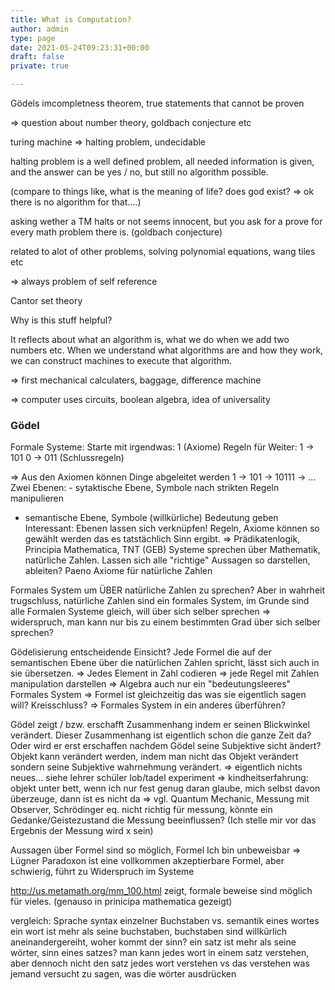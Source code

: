 ```yaml
---
title: What is Computation?
author: admin
type: page
date: 2021-05-24T09:23:31+00:00
draft: false
private: true

---
```

Gödels imcompletness theorem, true statements that cannot be proven

=> question about number theory, goldbach conjecture etc

turing machine => halting problem, undecidable

halting problem is a well defined problem, all needed information is given, and the answer can be yes / no, but still no algorithm possible.

(compare to things like, what is the meaning of life? does god exist? => ok there is no algorithm for that&#8230;.)

asking wether a TM halts or not seems innocent, but you ask for a prove for every math problem there is. (goldbach conjecture) 

related to alot of other problems, solving polynomial equations, wang tiles etc

=> always problem of self reference

Cantor set theory

Why is this stuff helpful?

It reflects about what an algorithm is, what we do when we add two numbers etc. When we understand what algorithms are and how they work, we can construct machines to execute that algorithm. 

=> first mechanical calculaters, baggage, difference machine

=> computer uses circuits, boolean algebra, idea of universality

### Gödel
Formale Systeme:
Starte mit irgendwas: 1 (Axiome)
Regeln für Weiter: 1 -> 101 0 -> 011 (Schlussregeln)

=> Aus den Axiomen können Dinge abgeleitet werden
1 -> 101 -> 10111 -> ...
Zwei Ebenen: - sytaktische Ebene, Symbole nach strikten Regeln manipulieren
- semantische Ebene, Symbole (willkürliche) Bedeutung geben
Interessant: Ebenen lassen sich verknüpfen! Regeln, Axiome können so gewählt werden das es tatstächlich Sinn ergibt.
=> Prädikatenlogik, Principia Mathematica, TNT (GEB)
Systeme sprechen über Mathematik, natürliche Zahlen. Lassen sich alle "richtige" Aussagen so darstellen, ableiten?
Paeno Axiome für natürliche Zahlen

Formales System um ÜBER natürliche Zahlen zu sprechen? Aber in wahrheit trugschluss, natürliche Zahlen sind ein formales System, im Grunde sind alle Formalen Systeme gleich, will über sich selber sprechen
=> widerspruch, man kann nur bis zu einem bestimmten Grad über sich selber sprechen?

Gödelisierung entscheidende Einsicht?
Jede Formel die auf der semantischen Ebene über die natürlichen Zahlen spricht, lässt sich auch in sie übersetzen.
=> Jedes Element in Zahl codieren
=> jede Regel mit Zahlen manipulation darstellen
=> Algebra auch nur ein "bedeutungsleeres" Formales System
=> Formel ist gleichzeitig das was sie eigentlich sagen will? Kreisschluss?
=> Formales System in ein anderes überführen?

Gödel zeigt / bzw. erschafft Zusammenhang indem er seinen Blickwinkel verändert. Dieser Zusammenhang ist eigentlich schon die ganze Zeit da? Oder wird er erst erschaffen nachdem Gödel seine Subjektive sicht ändert? Objekt kann verändert werden, indem man nicht das Objekt verändert sondern seine Subjektive wahrnehmung verändert. => eigentlich nichts neues... siehe lehrer schüler lob/tadel experiment
=> kindheitserfahrung: objekt unter bett, wenn ich nur fest genug daran glaube, mich selbst davon überzeuge, dann ist es nicht da
=> vgl. Quantum Mechanic, Messung mit Observer, Schrödinger eq. nicht richtig für messung, könnte ein Gedanke/Geistezustand die Messung beeinflussen? (Ich stelle mir vor das Ergebnis der Messung wird x sein)

Aussagen über Formel sind so möglich,
Formel 
Ich bin unbeweisbar => Lügner Paradoxon
ist eine vollkommen akzeptierbare Formel, aber schwierig, führt zu Widerspruch im Systeme

http://us.metamath.org/mm_100.html zeigt, formale beweise sind möglich für vieles. (genauso in prinicipa mathematica gezeigt)

vergleich: Sprache
syntax einzelner Buchstaben vs. semantik eines wortes
ein wort ist mehr als seine buchstaben, buchstaben sind willkürlich aneinandergereiht, woher kommt der sinn?
ein satz ist mehr als seine wörter, sinn eines satzes? man kann jedes wort in einem satz verstehen, aber dennoch nicht den satz
jedes wort verstehen vs das verstehen was jemand versucht zu sagen, was die wörter ausdrücken
